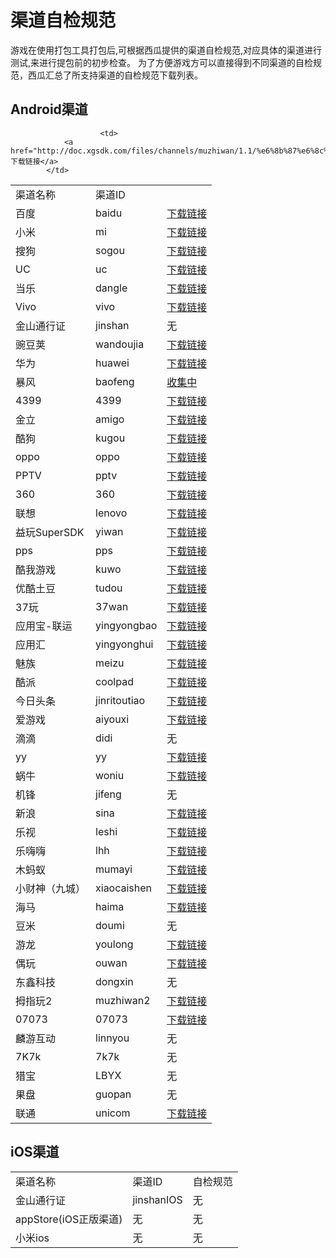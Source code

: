 # 渠道自检规范



游戏在使用打包工具打包后,可根据西瓜提供的渠道自检规范,对应具体的渠道进行测试,来进行提包前的初步检查。
为了方便游戏方可以直接得到不同渠道的自检规范，西瓜汇总了所支持渠道的自检规范下载列表。


## Android渠道

<table id="top1" >
<tr>
<td>
				渠道名称
			</td>

<td>
				渠道ID
			</td>
			<!--
<td>
				在线查看
			</td>

			-->
			<td>
						自检规范
						</td>
</tr>
<tr>
<td>
				安智
			</td>
<td>
				anzhi
			</td>
			<!--
<td>
						<a href="./self_checking/ananzhi.html" target="_blank">点击查看</a>	</td>
			</td>

			-->
<td>
				<a href="http://doc.xgsdk.com/files/channels/anzhi/2.0/asnzhi3.5/用户中心测试用例3.5.xls">下载链接</a>
			</td>
</tr>
<tr>
<td>
				拇指玩
			</td>
<td>
				mzw
			</td>

<!--
			<td>
			<a href="./self_checking/muzhiwan.html" target="_blank">点击查看</a>
						</td>

	-->			
						<td>
				<a href="http://doc.xgsdk.com/files/channels/muzhiwan/1.1/%e6%8b%87%e6%8c%87%e7%8e%a9Android%e6%b8%b8%e6%88%8f%e6%b5%8b%e8%af%95%e7%94%a8%e4%be%8b.xls">下载链接</a>
			</td>
</tr>
<tr>
<td>
				百度
			</td>
<td>
				baidu
			</td>
			<!--
			<td>
			<a href="./self_checking/baidu.html" target="_blank">点击查看</a>
						</td>  
						-->
<td>
				<a href="http://doc.xgsdk.com/files/channels/baidu/2.0/百度移动游戏网游自测文档.xlsx">下载链接</a>
			</td>


</tr>
<tr>
<td>
				小米
			</td>
<td>
				mi
			</td>
			<!--
			<td>
			<a href="./self_checking/xiaomi.html" target="_blank">点击查看</a>
						</td>
						-->
<td>
				<a href="http://doc.xgsdk.com/files/channels/mi/1.1/%d0%a1%c3%d7%c7%fe%b5%c0%d7%d4%bc%ec%b9%e6%b7%b6.xlsx">下载链接</a>
			</td>

</tr>
<tr>
<td>
				搜狗
			</td>
<td>
				sogou
			</td>
			<!--
			<td>
			<a href="./self_checking/sougou.html" target="_blank">点击查看</a>
						</td>
						-->
<td>
				<a href="http://doc.xgsdk.com/files/channels/sogou/2.0/1.4_2015_0818/搜狗手游SDK自测文档_V1.4.29.xlsx">下载链接</a>
			</td>

</tr>
<tr>
<td>
				UC
			</td>
<td>
				uc
			</td>
			<!--
			<td>
			<a href="./self_checking/uc.html" target="_blank">点击查看</a>
						</td>
						-->
<td>
				<a href="http://doc.xgsdk.com/files/channels/uc/1.1.1/UcChecklist.xlsx">下载链接</a>
			</td>

</tr>
<tr>
<td>
				当乐
			</td>
<td>
				dangle
			</td>
			<!--
			<td>
			<a href="./self_checking/dangle.html" target="_blank">点击查看</a>
						</td>
						-->
<td>
				<a href="http://doc.xgsdk.com/files/channels/dangle/2.0/4.2/安卓平台SDK4.1测试点用例.xls">下载链接</a>
			</td>

</tr>
<tr>
<td>
				Vivo
			</td>
<td>
				vivo
			</td>
			<!--
			<td>
			<a href="./self_checking/vivo.html" target="_blank">点击查看</a>
						</td>
						-->
<td>
				<a href="http://doc.xgsdk.com/files/channels/vivo/2.0/4.1.1_3.1.4/vivo平台联运帐户SDK V4.1.1接入自检表.xlsx">下载链接</a>
			</td>

</tr>
<tr>
<td>
				金山通行证
			</td>
<td>
				jinshan
			</td>

<td>
				无
			</td>

</tr>
<tr>
<td>
				豌豆荚
			</td>
<td>
				wandoujia
			</td>
			<!--
			<td>
			<a href="./self_checking/wandoujia.html" target="_blank">点击查看</a>
						</td>
						-->
<td>
				<a href="http://doc.xgsdk.com/files/channels/wandoujia/2.0/4.0.4/豌豆荚联运游戏测试用例-CP版V3.0.xlsx">下载链接</a>
			</td>

</tr>
<tr>
<td>
				华为
			</td>
<td>
				huawei
			</td>
			<!--
			<td>
			<a href="./self_checking/huaweiChecklist1.6.3.53.html" target="_blank">点击查看</a>
						</td>
						-->
<td>
				<a href="http://doc.xgsdk.com/files/channels/huawei/2.0/v1.6.3.53/华为游戏中心SDK测试用例.xlsx" target="_parent">下载链接</a>
			</td>

</tr>
<tr>
<td>
				暴风
			</td>
<td>
				baofeng
			</td>
			<!--
			<td>
			<a href="#heading11">点击查看</a>
						</td>
				-->
<td>
				<a href="http://doc.xgsdk.com/files/channels/baofeng/1.1/BaofengChecklist.xlsx">收集中</a>
			</td>

</tr>
<tr>
<td>
				4399
			</td>
<td>
				4399
			</td>
			<!--
			<td>
			<a href="./self_checking/4399.html" target="_blank">点击查看</a>
						</td>
						-->
<td>
				<a href="http://doc.xgsdk.com/files/channels/4399/2.0/V2.4.0.6/4399平台联运游戏测试规范(供游戏方使用)_201509011.xlsx">下载链接</a>
			</td>

</tr>
<tr>
<td>
				金立
			</td>
<td>
				amigo
			</td>
			<!--
			<td>
			<a href="./self_checking/jinli.html" target="_blank">点击查看</a>
						</td>
						-->
<td>
				<a href="http://doc.xgsdk.com/files/channels/jingli/2.0/3.0.5.b/联运游戏自测用例2014-11-26.xls">下载链接</a>
			</td>

</tr>
<tr>
<td>
				酷狗
			</td>
<td>
				kugou
			</td>
			<!--
			<td>
			<a href="./self_checking/kugou.html" target="_blank">点击查看</a>
						</td>
						-->
<td>
				<a href="http://doc.xgsdk.com/files/channels/kugou/5.2.3/（5.1.0以上版本）游戏充值SDK上线前用例.xlsx">下载链接</a>
			</td>

</tr>
<tr>
<td>
				oppo
			</td>
<td>
				oppo
			</td>
			<!--
			<td>
			<a href="./self_checking/oppo.html" target="_blank">点击查看</a>
						</td>
						-->
<td>
				<a href="http://doc.xgsdk.com/files/channels/oppo/2.0/release_1.7.4_20150909/自测测试用例_20150831.xlsx" target="_parent">下载链接</a>
			</td>

</tr>
<tr>
<td>
				PPTV
			</td>
<td>
				pptv
			</td>
			<!--
			<td>
			<a href="./self_checking/PPTV.html" target="_blank">点击查看</a>
						</td>
						-->
<td>
				<a href="http://doc.xgsdk.com/files/channels/pptv/2.0/V4.4.06.150922/PPTV手游自测手册_V1.2.docx" target="_parent">下载链接</a>
			</td>

</tr>
<tr>
<td>
				360
			</td>
<td>
				360
			</td>
			<!--
			<td>
			<a href="#heading17">点击查看</a>
						</td>
						-->
<td>
				<a href="http://doc.xgsdk.com/files/channels/360/2.0/1.1.8/社交带支付SDK测试用例.xlsx">下载链接</a>
			</td>

</tr>
<tr>
<td>
				联想
			</td>
<td>
				lenovo
			</td>
			<!--
			<td>
			<a href="./self_checking/lenovo.html" target="_blank">点击查看</a>
						</td>
						-->
<td>
				<a href="http://doc.xgsdk.com/files/channels/lenovo/1.1/LenovChecklist-v2.3.xlsx">下载链接</a>
			</td>

</tr>
<tr>
<td>
				益玩SuperSDK
			</td>
<td>
				yiwan
			</td>
			<!--
			<td>
			<a href="./self_checking/yiwan.html" target="_blank">点击查看</a>
						</td>
						-->
<td>
				<a href="http://doc.xgsdk.com/files/channels/yiwan/2.0/2.1.1/益玩自测文档及APK.zip">下载链接</a>
			</td>

</tr>
<tr>
<td>
				pps
			</td>
<td>
				pps
			</td>
			<!--
			<td>
			<a href="#heading20">点击查看</a>
						</td>
						-->
<td>
				<a href="http://doc.xgsdk.com/files/channels/pps/2.0/3.8.0/SDK自测文档.docx">下载链接</a>
			</td>

</tr>
<tr>
<td>
				酷我游戏
			</td>
<td>
				kuwo
			</td>
			<!--
			<td>
			<a href="#heading21">点击查看</a>
						</td>
						-->
<td>
				<a href="http://doc.xgsdk.com/files/channels/kuwo/1.1/KuwoChecklist.xlsx">下载链接</a>
			</td>

</tr>
<tr>
<td>
				优酷土豆
			</td>
<td>
				tudou
			</td>
			<!--
			<td>
			<<a href="./self_checking/youku.html" target="_blank">点击查看</a>
						</td>
						-->
<td>
				<a href="http://doc.xgsdk.com/files/channels/tudou/1.1/优酷CP集成测试用例.xlsx">下载链接</a>
			</td>

</tr>
<tr>
<td>
				37玩
			</td>
<td>
				37wan
			</td>
			<!--
			<td>
			<a href="#heading23">点击查看</a>
						</td>
						-->
<td>
				<a href="http://doc.xgsdk.com/files/channels/37wan/1.1/37wanChecklist.xls">下载链接</a>
			</td>

</tr>
<tr>
<td>
				应用宝-联运
			</td>
<td>
				yingyongbao
			</td>
			<!--
			<td>
			<a href="#heading24">点击查看</a>
						</td>
						-->
<td>
				<a href="http://doc.xgsdk.com/files/channels/yingyongbao/1.1/自检规范 .xlsx">下载链接</a>
			</td>

</tr>
<tr>
<td>
				应用汇
			</td>
<td>
				yingyonghui
			</td>
			<!--
			<td>
			<a href="#heading25">点击查看</a>
						</td>
						-->
<td>
				<a href="http://doc.xgsdk.com/files/channels/yingyonghui/1.1/yyh-checklist.docx">下载链接</a>
			</td>

</tr>
<tr>
<td>
				魅族
			</td>
<td>
				meizu
			</td>
			<!--
			<td>
			<a href="./self_checking/meizu.html" target="_blank">点击查看</a>
						</td>
						-->
<td>
				<a href="http://doc.xgsdk.com/files/channels/meizu/1.1/MeizuChecklist.xlsx">下载链接</a>
			</td>

</tr>
<tr>
<td>
				酷派
			</td>
<td>
				coolpad
			</td>
			<!--
			<td>
			<a href="./self_checking/kupai.html" target="_blank">点击查看</a>
						</td>
						-->
<td>
				<a href="http://doc.xgsdk.com/files/channels/coolpad/1.1/酷派测试用例--基本功能.xlsx">下载链接</a>
			</td>

</tr>
<tr>
<td>
				今日头条
			</td>
<td>
				jinritoutiao
			</td>
						<!--
			<td>
			<a href="#heading28">点击查看</a>
						</td>
						-->
<td>
				<a href="http://doc.xgsdk.com/files/channels/jinritoutiao/1.1/自检规范 .xlsx">下载链接</a>
			</td>

</tr>
<tr>
<td>
				爱游戏
			</td>
<td>
				aiyouxi
			</td>
						<!--
			<td>
			<a href="#heading29">点击查看</a>
						</td>
						-->
<td>
				<a href="http://180.96.63.69/Documents/test_standard.html">下载链接</a>
			</td>

</tr>
<tr>
<td>
				滴滴
			</td>
<td>
				didi
			</td>
			<!--
<td>
				无
			</td>
			-->
			<td>
无
						</td>
</tr>
<tr>
<td>
				yy
			</td>
<td>
				yy
			</td>
						<!--
			<td>
			<a href="#heading30">点击查看</a>
						</td>
						-->
<td>
				<a href="http://doc.xgsdk.com/files/channels/yy/1.1/yy自检规范.xlsx" target="_blank">下载链接</a>
			</td>

</tr>
<tr>
<td>
				蜗牛
			</td>
<td>
				woniu
			</td>
						<!--
			<td>
			<a href="./self_checking/woniu.html" target="_blank">点击查看</a>
						</td>
						-->
<td>
				<a href="http://doc.xgsdk.com/files/channels/woniu/1.1/蜗牛自测文档.xlsx" target="_blank">下载链接</a>
			</td>

</tr>
<tr>
<td>
				机锋
			</td>
<td>
				jifeng
			</td>
						<!--
			<td>
无
						</td>
						-->
<td>
				无
			</td>

</tr>
<tr>
<td>
				新浪
			</td>
<td>
				sina
			</td>
						<!--
			<td>
			<a href="./self_checking/xinlang.html" target="_blank">点击查看</a>
						</td>
						-->
<td>
				<a href="http://doc.xgsdk.com/files/channels/sina/2.0/v1.3.0_212/联运接入测试表(0918).xlsx">下载链接</a>
			</td>

</tr>
<tr>
<td>
				乐视
			</td>
<td>
				leshi
			</td>
						<!--
			<td>
		<a href="./self_checking/leshi.html" target="_blank">点击查看</a>
						</td>
						-->
<td>
				<a href="http://doc.xgsdk.com/files/channels/leshi/1.1/乐视SDK测试用例 .xlsx">下载链接</a>
			</td>

</tr>
<tr>
<td>
				乐嗨嗨
			</td>
<td>
				lhh
			</td>
						<!--
			<td>
			<a href="./self_checking/lehaihai.html" target="_blank">点击查看</a>
						</td>
						-->
<td>
				<a href="http://doc.xgsdk.com/files/channels/lhh/1.1/%E4%B9%90%E5%97%A8%E5%97%A8SDK%E6%B5%8B%E8%AF%95%E7%94%A8%E4%BE%8B.xls">下载链接</a>
			</td>

</tr>
<tr>
<td>
				木蚂蚁
			</td>
<td>
				mumayi
			</td>
						<!--
			<td>
			<a href="#heading35">点击查看</a>
						</td>
						-->
<td>
				<a href="http://doc.xgsdk.com/files/channels/mumayi/1.3/木蚂蚁自测文档.zip">下载链接</a>
			</td>

</tr>
<tr>
<td>
				小财神（九城）
			</td>
<td>
				xiaocaishen
			</td>
			<!--
<td>
				无
			</td>
			-->
<td>
			<a href="http://doc.xgsdk.com/files/channels/xiaocaishen/2.0/1.1.3/小财神合作伙伴测试用例.docx">下载链接</a>
			</td>
</tr>
<tr>
<td>
				海马
			</td>
<td>
				haima
			</td>
						<!--
			<td>
			<a href="./self_checking/haima.html" target="_blank">点击查看</a>
						</td>
						-->
<td>
				<a href="http://doc.xgsdk.com/files/channels/haima/1.1/海马测试用例.xlsx">下载链接</a>
			</td>

</a>
			</td>
</tr>
<tr>
<td>
				豆米
			</td>
<td>
				doumi
			</td>
			<!--
<td>
				无
			</td>
			-->
<td>
				无
			</td>
</tr>
<tr>
<td>
				游龙
			</td>
<td>
				youlong
			</td>
						<!--
			<td>
			<a href="./self_checking/youlong.html" target="_blank">点击查看</a>
						</td>
						-->
<td>
				<a target="_blank" href="http://doc.xgsdk.com/files/channels/youlong/1.3/SDK测试结果要求文档 - 试用版本.xls">下载链接</a>
			</td>

</tr>

<tr>
<td>偶玩</td>
<td>ouwan</td>
			<!--
<td>整理中</td>
-->
<td><a href="http://doc.xgsdk.com/files/channels/ouwan/1.3/ouwantest150729.xls">下载链接</a>
</td>
</tr>

<tr>
<td>东鑫科技</td>
<td>dongxin</td>
			<!--
<td>整理中</td>
-->
<td>无
</td>
</tr>

<tr>
<td>拇指玩2</td>
<td>muzhiwan2</td>
			<!--
<td>整理中</td>
-->
<td><a href="http://doc.xgsdk.com/files/channels/muzhiwan/2.0/第二套/2.0.4/拇指玩SDK2.0.3自测文档.xls">下载链接</a>
</td>
</tr>

<tr>
<td>07073</td>
<td>07073</td>
			<!--
<td>整理中</td>
-->
<td><a href="http://doc.xgsdk.com/files/channels/07073/2.0/4.1.0/游戏名：XXX-android平台SDK测试用例.xls">下载链接</a>
</td>
</tr>

<tr>
<td>麟游互动</td>
<td>linnyou</td>
			<!--
<td>整理中</td>
-->
<td>无
</td>
</tr>

<tr>
<td>7K7k</td>
<td>7k7k</td>
			<!--
<td>整理中</td>
-->
<td>无
</td>
</tr>

<tr>
<td>猎宝</td>
<td>LBYX</td>
			<!--
<td>整理中</td>
-->
<td>无
</td>
</tr>



<tr>
<td>果盘</td>
<td>guopan</td>
			<!--
<td>整理中</td>
-->
<td>无
</td>
</tr>

<tr>
<td>联通</td>
<td>unicom</td>
			<!--
<td>整理中</td>
-->
<td>
<a href="http://doc.xgsdk.com/files/channels/unicom/2.0/联运网游测试用例.xls">下载链接</a>

</td>
</tr>
</table>


## iOS渠道


<table id="top2">
<tr>
<td>
				渠道名称
			</td>
<td>
				渠道ID
			</td>


<td>
				自检规范
			</td>

</tr>

<tr>
<td>
				金山通行证
			</td>
<td>
				jinshanIOS
			</td>


<td>
				无
			</td>
</tr>


<tr>
<td>
				appStore(iOS正版渠道)
			</td>
<td>无
			</td>


<td>无
			</td>
</tr>

<tr>
<td>
				小米ios
			</td>
<td>无
			</td>


<td>无
			</td>
</tr>
</table>
